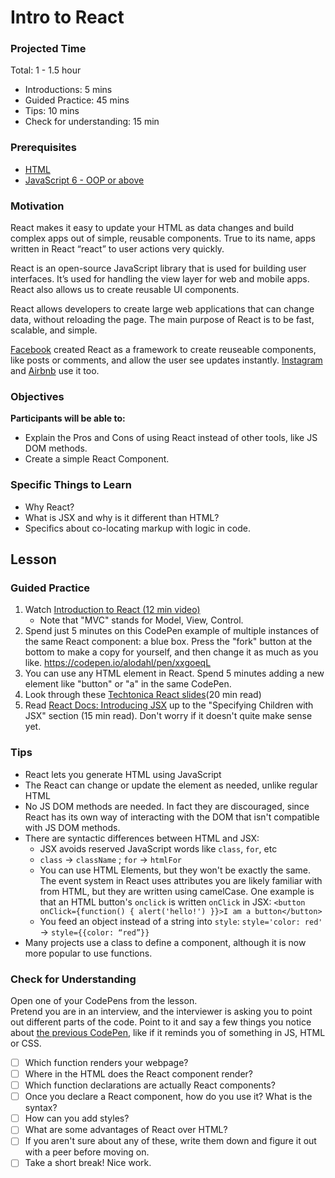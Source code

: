 # Intro to React

### Projected Time

Total: 1 - 1.5 hour

- Introductions: 5 mins
- Guided Practice: 45 mins
- Tips: 10 mins
- Check for understanding: 15 min

### Prerequisites

- [HTML](../web/html.md)
- [JavaScript 6 - OOP or above](../javascript/javascript-7-oop.md)

### Motivation

React makes it easy to update your HTML as data changes and build complex apps out of simple, reusable components. True to its name, apps written in React “react” to user actions very quickly.

React is an open-source JavaScript library that is used for building user interfaces. It’s used for handling the view layer for web and mobile apps. React also allows us to create reusable UI components.

React allows developers to create large web applications that can change data, without reloading the page. The main purpose of React is to be fast, scalable, and simple.

[Facebook](https://www.facebook.com) created React as a framework to create reuseable components, like posts or comments, and allow the user see updates instantly. [Instagram](https://www.instagram.com/) and [Airbnb](https://www.airbnb.com/) use it too.

### Objectives

**Participants will be able to:**

- Explain the Pros and Cons of using React instead of other tools, like JS DOM methods.
- Create a simple React Component.

### Specific Things to Learn

- Why React?
- What is JSX and why is it different than HTML?
- Specifics about co-locating markup with logic in code.

## Lesson

### Guided Practice

1. Watch [Introduction to React (12 min video)](https://youtu.be/ycstRj2i66k)
    - Note that "MVC" stands for Model, View, Control.
1. Spend just 5 minutes on this CodePen example of multiple instances of the same React component: a blue box. Press the "fork" button at the bottom to make a copy for yourself, and then change it as much as you like.  https://codepen.io/alodahl/pen/xxgoeqL
1.  You can use any HTML element in React.  Spend 5 minutes adding a new element like "button" or "a" in the same CodePen.
1. Look through these [Techtonica React slides](https://docs.google.com/presentation/d/186ONPMPm54yVqtD0ZBR-c0KR4z7R9PCr3x_J1HmXeOU/edit?usp=sharing)(20 min read)
1. Read [React Docs:  Introducing JSX](https://reactjs.org/docs/introducing-jsx.html) up to the "Specifying Children with JSX" section (15 min read). Don't worry if it doesn't quite make sense yet.

### Tips

- React lets you generate HTML using JavaScript
- The React can change or update the element as needed, unlike regular HTML
- No JS DOM methods are needed.  In fact they are discouraged, since React has its own way of interacting with the DOM that isn't compatible with JS DOM methods.
- There are syntactic differences between HTML and JSX:
    - JSX avoids reserved JavaScript words like `class`, `for`, etc
    - `class` -> `className` ; `for` -> `htmlFor`
    - You can use HTML Elements, but they won't be exactly the same. The event system in React uses attributes you are likely familiar with from HTML, but they are written using camelCase. One example is that an HTML button's `onclick` is written `onClick` in JSX: `<button onClick={function() { alert('hello!') }}>I am a button</button>`
    - You feed an object instead of a string into `style`: `style='color: red'`  -> `style={{color: “red”}}`
- Many projects use a class to define a component, although it is now more popular to use functions.


### Check for Understanding

Open one of your CodePens from the lesson.  
Pretend you are in an interview, and the interviewer is asking you to point out different parts of the code.  Point to it and say a few things you notice about [the previous CodePen](https://codepen.io/alodahl/pen/xxgoeqL), like if it reminds you of something in JS, HTML or CSS.
- [ ] Which function renders your webpage?
- [ ] Where in the HTML does the React component render?
- [ ] Which function declarations are actually React components?
- [ ] Once you declare a React component, how do you use it? What is the syntax?
- [ ] How can you add styles?
- [ ] What are some advantages of React over HTML?
- [ ] If you aren't sure about any of these, write them down and figure it out with a peer before moving on.
- [ ] Take a short break! Nice work.
